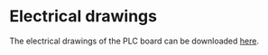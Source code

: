 # Electrical drawings
The electrical drawings of the PLC board can be downloaded [here](../Ad01/Documents/ACTEA_PLC_Board.pdf).
